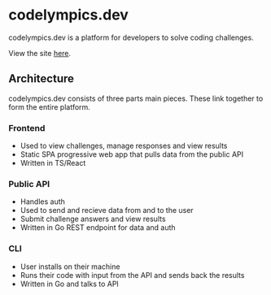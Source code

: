 # codelympics.dev

codelympics.dev is a platform for developers to solve coding challenges.

View the site [here](https://codelympics.dev).

## Architecture

codelympics.dev consists of three parts main pieces. These link together to form the entire platform.

### Frontend

- Used to view challenges, manage responses and view results
- Static SPA progressive web app that pulls data from the public API
- Written in TS/React

### Public API

- Handles auth
- Used to send and recieve data from and to the user
- Submit challenge answers and view results
- Written in Go REST endpoint for data and auth

### CLI

- User installs on their machine
- Runs their code with input from the API and sends back the results
- Written in Go and talks to API
